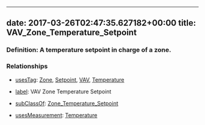 
---
date: 2017-03-26T02:47:35.627182+00:00
title: VAV_Zone_Temperature_Setpoint
---
### Definition: A temperature setpoint in charge of a zone.

### Relationships

* [usesTag](https://brickschema.org/schema/1.0/BrickFrame#usesTag): [Zone](https://brickschema.org/schema/1.0/BrickTag#Zone), [Setpoint](https://brickschema.org/schema/1.0/BrickTag#Setpoint), [VAV](https://brickschema.org/schema/1.0/BrickTag#VAV), [Temperature](https://brickschema.org/schema/1.0/BrickTag#Temperature)

* [label](http://www.w3.org/2000/01/rdf-schema#label): VAV Zone Temperature Setpoint

* [subClassOf](http://www.w3.org/2000/01/rdf-schema#subClassOf): [Zone_Temperature_Setpoint](https://brickschema.org/schema/1.0/Brick#Zone_Temperature_Setpoint)

* [usesMeasurement](https://brickschema.org/schema/1.0/BrickFrame#usesMeasurement): [Temperature](https://brickschema.org/schema/1.0/Brick#Temperature)
